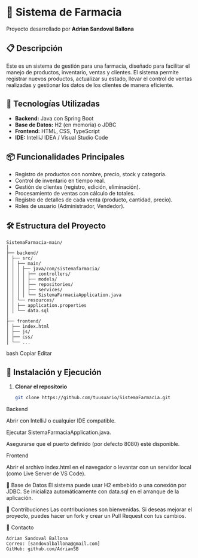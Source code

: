 # 🧪 Sistema de Farmacia

Proyecto desarrollado por **Adrian Sandoval Ballona**

## 📋 Descripción

Este es un sistema de gestión para una farmacia, diseñado para facilitar el manejo de productos, inventario, ventas y clientes. El sistema permite registrar nuevos productos, actualizar su estado, llevar el control de ventas realizadas y gestionar los datos de los clientes de manera eficiente.

## 🚀 Tecnologías Utilizadas

- **Backend:** Java con Spring Boot  
- **Base de Datos:** H2 (en memoria) o JDBC  
- **Frontend:** HTML, CSS, TypeScript
- **IDE:** IntelliJ IDEA / Visual Studio Code

## 📦 Funcionalidades Principales

- Registro de productos con nombre, precio, stock y categoría.
- Control de inventario en tiempo real.
- Gestión de clientes (registro, edición, eliminación).
- Procesamiento de ventas con cálculo de totales.
- Registro de detalles de cada venta (producto, cantidad, precio).
- Roles de usuario (Administrador, Vendedor).
  
## 🛠 Estructura del Proyecto
```
SistemaFarmacia-main/
│
├── backend/
│ ├── src/
│ │ ├── main/
│ │ │ ├── java/com/sistemafarmacia/
│ │ │ │ ├── controllers/
│ │ │ │ ├── models/
│ │ │ │ ├── repositories/
│ │ │ │ ├── services/
│ │ │ │ └── SistemaFarmaciaApplication.java
│ │ └── resources/
│ │ ├── application.properties
│ │ └── data.sql
│
├── frontend/
│ ├── index.html
│ ├── js/
│ ├── css/
│ └── ...
```

bash
Copiar
Editar

## 🔧 Instalación y Ejecución

1. **Clonar el repositorio**
   ```bash
   git clone https://github.com/tuusuario/SistemaFarmacia.git
Backend

Abrir con IntelliJ o cualquier IDE compatible.

Ejecutar SistemaFarmaciaApplication.java.

Asegurarse que el puerto definido (por defecto 8080) esté disponible.

Frontend

Abrir el archivo index.html en el navegador o levantar con un servidor local (como Live Server de VS Code).

📄 Base de Datos
El sistema puede usar H2 embebido o una conexión por JDBC. Se inicializa automáticamente con data.sql en el arranque de la aplicación.

🤝 Contribuciones
Las contribuciones son bienvenidas. Si deseas mejorar el proyecto, puedes hacer un fork y crear un Pull Request con tus cambios.

📧 Contacto
```
Adrian Sandoval Ballona
Correo: [sandovalballona@gmail.com]
GitHub: github.com/AdrianSB
```
